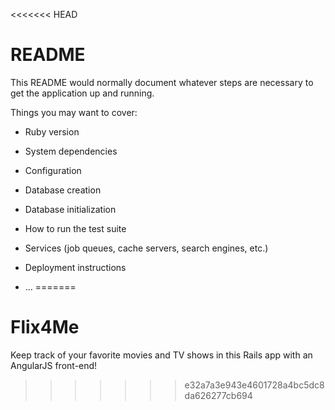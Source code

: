 <<<<<<< HEAD
# README

This README would normally document whatever steps are necessary to get the
application up and running.

Things you may want to cover:

* Ruby version

* System dependencies

* Configuration

* Database creation

* Database initialization

* How to run the test suite

* Services (job queues, cache servers, search engines, etc.)

* Deployment instructions

* ...
=======
# Flix4Me
Keep track of your favorite movies and TV shows in this Rails app with an AngularJS front-end!
>>>>>>> e32a7a3e943e4601728a4bc5dc8da626277cb694

